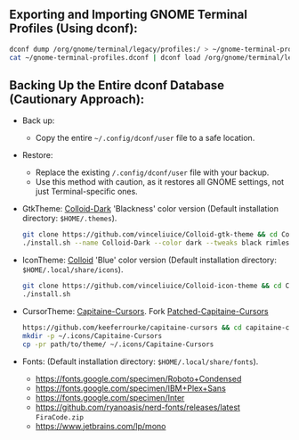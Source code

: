 ## Exporting and Importing GNOME Terminal Profiles (Using dconf):
```sh
dconf dump /org/gnome/terminal/legacy/profiles:/ > ~/gnome-terminal-profiles.dconf
cat ~/gnome-terminal-profiles.dconf | dconf load /org/gnome/terminal/legacy/profiles:/
```

## Backing Up the Entire dconf Database (Cautionary Approach):
- Back up:
    - Copy the entire `~/.config/dconf/user` file to a safe location.
- Restore:
    - Replace the existing `/.config/dconf/user` file with your backup.
    - Use this method with caution, as it restores all GNOME settings, not just Terminal-specific ones.

- GtkTheme: [Colloid-Dark](https://github.com/vinceliuice/Colloid-gtk-theme) 'Blackness' color version (Default installation directory: `$HOME/.themes`).
    ```sh
    git clone https://github.com/vinceliuice/Colloid-gtk-theme && cd Colloid-gtk-theme
    ./install.sh --name Colloid-Dark --color dark --tweaks black rimless
    ```
- IconTheme: [Colloid](https://github.com/vinceliuice/Colloid-icon-theme) 'Blue' color version (Default installation directory: `$HOME/.local/share/icons`).
    ```sh
    git clone https://github.com/vinceliuice/Colloid-icon-theme && cd Colloid-icon-theme
    ./install.sh
    ```
- CursorTheme: [Capitaine-Cursors](https://github.com/keeferrourke/capitaine-cursors). Fork [Patched-Capitaine-Cursors](https://github.com/sainnhe/capitaine-cursors)
    ```sh
    https://github.com/keeferrourke/capitaine-cursors && cd capitaine-cursors && ./build.sh
    mkdir -p ~/.icons/Capitaine-Cursors
    cp -pr path/to/theme/ ~/.icons/Capitaine-Cursors
    ```
- Fonts: (Default installation directory: `$HOME/.local/share/fonts`).
    - https://fonts.google.com/specimen/Roboto+Condensed
    - https://fonts.google.com/specimen/IBM+Plex+Sans
    - https://fonts.google.com/specimen/Inter
    - https://github.com/ryanoasis/nerd-fonts/releases/latest `FiraCode.zip`
    - https://www.jetbrains.com/lp/mono
